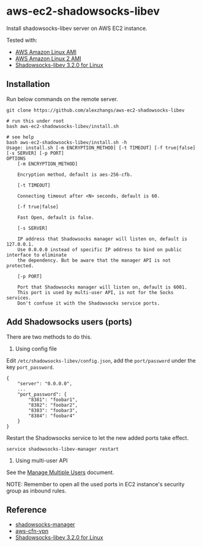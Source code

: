 # aws-ec2-shadowsocks-libev

Install shadowsocks-libev server on AWS EC2 instance.

Tested with:

* [AWS Amazon Linux AMI](https://aws.amazon.com/amazon-linux-ami/)
* [AWS Amazon Linux 2 AMI](https://aws.amazon.com/amazon-linux-2/)
* [Shadowsocks-libev 3.2.0 for Linux](https://github.com/shadowsocks/shadowsocks-libev)

## Installation

Run below commands on the remote server.

```
git clone https://github.com/alexzhangs/aws-ec2-shadowsocks-libev

# run this under root
bash aws-ec2-shadowsocks-libev/install.sh

# see help
bash aws-ec2-shadowsocks-libev/install.sh -h
Usage: install.sh [-m ENCRYPTION_METHOD] [-t TIMEOUT] [-f true|false] [-s SERVER] [-p PORT]
OPTIONS
	[-m ENCRYPTION_METHOD]

	Encryption method, default is aes-256-cfb.

	[-t TIMEOUT]

	Connecting timeout after <N> seconds, default is 60.

	[-f true|false]

	Fast Open, default is false.

	[-s SERVER]

	IP address that Shadowsocks manager will listen on, default is 127.0.0.1.
	Use 0.0.0.0 instead of specific IP address to bind on public interface to eliminate
	the dependency. But be aware that the manager API is not protected.

	[-p PORT]

	Port that Shadowsocks manager will listen on, default is 6001.
	This port is used by multi-user API, is not for the Socks services.
	Don't confuse it with the Shadowsocks service ports.
```
    
## Add Shadowsocks users (ports)

There are two methods to do this.

1. Using config file

Edit `/etc/shadowsocks-libev/config.json`, add the `port/password` under the key `port_password`.

```
{
    "server": "0.0.0.0",
    ...
    "port_password": {
        "8381": "foobar1",
        "8382": "foobar2",
        "8383": "foobar3",
        "8384": "foobar4"
    }
}
```

Restart the Shadowsocks service to let the new added ports take effect.

```
service shadowsocks-libev-manager restart
```

1. Using multi-user API

See the [Manage Multiple Users](https://github.com/shadowsocks/shadowsocks/wiki/Manage-Multiple-Users) document.


NOTE: Remember to open all the used ports in EC2 instance's security group as inbound rules.

## Reference

* [shadowsocks-manager](https://github.com/alexzhangs/shadowsocks-manager)
* [aws-cfn-vpn](https://github.com/alexzhangs/aws-cfn-vpn)
* [Shadowsocks-libev 3.2.0 for Linux](https://github.com/shadowsocks/shadowsocks-libev)
